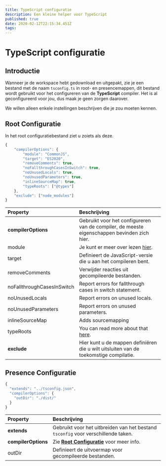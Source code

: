 ```yaml
---
title: TypeScript configuratie
description: Een kleine helper voor TypeScript
published: true
date: 2020-02-12T22:15:34.451Z
tags:
---
```


# TypeScript configuratie

## Introductie

Wanneer je de workspace hebt gedownload en uitgepakt, zie je een bestand met de naam `tsconfig.ts` in root- en presencemappen, dit bestand wordt gebruikt voor het configureren van de **TypeScript** compiler. Het is al geconfigureerd voor jou, dus maak je geen zorgen daarover.

We willen alleen enkele instellingen beschrijven die je zou moeten kennen.

## Root Configuratie

In het root configuratiebestand ziet u zoiets als deze.

```javascript
{
    "compilerOptions": {
        "module": "CommonJS",
        "target": "ES2020",
        "removeComments": true,
        "noFallthroughCasesInSwitch": true,
        "noUnusedLocals": true,
        "noUnusedParameters": true,
        "inlineSourceMap": true,
        "typeRoots": ["@types"]
    },
    "exclude": ["node_modules"]
}
```

| Property                   | Beschrijving                                                                                                                    |
|:-------------------------- |:------------------------------------------------------------------------------------------------------------------------------- |
| **compilerOptions**        | Gebruikt voor het configureren van de compiler, de meeste eigenschappen bevinden zich hier.                                     |
| module                     | Je kunt er meer over lezen [hier](https://www.typescriptlang.org/docs/handbook/modules.html).                                   |
| target                     | Definieert de JavaScript-versie die u aan het compileren bent.                                                                  |
| removeComments             | Verwijder reacties uit gecompileerde bestanden.                                                                                 |
| noFallthroughCasesInSwitch | Report errors for fallthrough cases in switch statement.                                                                        |
| noUnusedLocals             | Report errors on unused locals.                                                                                                 |
| noUnusedParameters         | Report errors on unused parameters.                                                                                             |
| inlineSourceMap            | Adds sourcemapping                                                                                                              |
| typeRoots                  | You can read more about that [here](https://www.typescriptlang.org/docs/handbook/tsconfig-json.html#types-typeroots-and-types). |
| **exclude**                | Hier kunt u de mappen definiëren die u wilt uitsluiten van de toekomstige compilatie.                                           |

## Presence Configuratie

```javascript
{
  "extends": "../tsconfig.json",
  "compilerOptions": {
    "outDir": "./dist/"
  }
}
```

| Property            | Beschrijving                                                                           |
|:------------------- |:-------------------------------------------------------------------------------------- |
| **extends**         | Gebruikt voor het uitbreiden van het bestand `tsconfig` voor verschillende taken.      |
| **compilerOptions** | Zie [**Root Configuratie**](/dev/presence/tsconfig#root-configuration) voor meer info. |
| outDir              | Definieert de uitvoermap voor gecompileerde bestanden.                                 |
